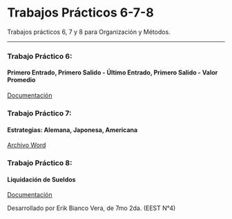 # Trabajos Prácticos 6-7-8

Trabajos prácticos 6, 7 y 8 para Organización y Métodos.

***

### Trabajo Práctico 6:
#### Primero Entrado, Primero Salido - Último Entrado, Primero Salido - Valor Promedio

[Documentación](https://github.com/despediteerik/tp6-7-8/wiki/Trabajo-Pr%C3%A1ctico-6)

### Trabajo Práctico 7:
#### Estrategias: Alemana, Japonesa, Americana

[Archivo Word](https://github.com/despediteerik/tp6-7-8/raw/master/TP7/Trabajo%20Pr%C3%A1ctico%20N%C3%BAmero%207.docx)

### Trabajo Práctico 8:
#### Liquidación de Sueldos

[Documentación](https://github.com/despediteerik/tp6-7-8/wiki/Trabajo-Pr%C3%A1ctico-8)

Desarrollado por Erik Bianco Vera, de 7mo 2da. (EEST N°4)

